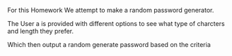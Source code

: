 For this Homework We attempt to make a random password generator.

The User a is provided with different options to see what type of charcters and length they prefer.

Which then output a random generate password based on the criteria
